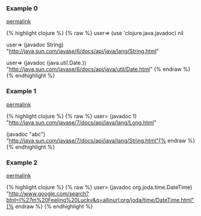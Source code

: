 ### Example 0
[permalink](#example-0)

{% highlight clojure %}
{% raw %}
user=> (use 'clojure.java.javadoc)
nil

user=> (javadoc String)
"http://java.sun.com/javase/6/docs/api/java/lang/String.html"

user=> (javadoc (java.util.Date.))
"http://java.sun.com/javase/6/docs/api/java/util/Date.html"
{% endraw %}
{% endhighlight %}


### Example 1
[permalink](#example-1)

{% highlight clojure %}
{% raw %}
user> (javadoc 1)
"http://java.sun.com/javase/7/docs/api/java/lang/Long.html"

(javadoc "abc")
"http://java.sun.com/javase/7/docs/api/java/lang/String.html"{% endraw %}
{% endhighlight %}


### Example 2
[permalink](#example-2)

{% highlight clojure %}
{% raw %}
user> (javadoc org.joda.time.DateTime)
"http://www.google.com/search?btnI=I%27m%20Feeling%20Lucky&q=allinurl:org/joda/time/DateTime.html"{% endraw %}
{% endhighlight %}


